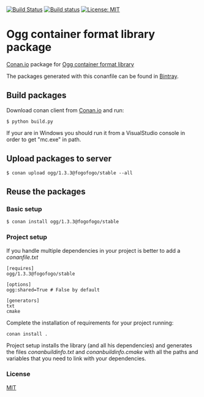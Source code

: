 [![Build Status](https://travis-ci.org/fogo/conan-ogg.svg)](https://travis-ci.org/fogo/conan-ogg)
[![Build status](https://ci.appveyor.com/api/projects/status/n3kftilciv1di9kq?svg=true)](https://ci.appveyor.com/project/fogo/conan-ogg)
[![License: MIT](https://img.shields.io/badge/License-MIT-yellow.svg)](https://opensource.org/licenses/MIT)

# Ogg container format library package

[Conan.io](https://conan.io) package for [Ogg container format library](https://www.xiph.org/ogg/)

The packages generated with this conanfile can be found in [Bintray](https://bintray.com/fogofogo/ogg/ogg%3Afogofogo).

## Build packages

Download conan client from [Conan.io](https://conan.io) and run:

    $ python build.py

If your are in Windows you should run it from a VisualStudio console in order to get "mc.exe" in path.

## Upload packages to server

    $ conan upload ogg/1.3.3@fogofogo/stable --all

## Reuse the packages

### Basic setup

    $ conan install ogg/1.3.3@fogofogo/stable

### Project setup

If you handle multiple dependencies in your project is better to add a *conanfile.txt*

    [requires]
    ogg/1.3.3@fogofogo/stable

    [options]
    ogg:shared=True # False by default

    [generators]
    txt
    cmake

Complete the installation of requirements for your project running:</small></span>

    conan install .

Project setup installs the library (and all his dependencies) and generates the files *conanbuildinfo.txt* and *conanbuildinfo.cmake* with all the paths and variables that you need to link with your dependencies.

### License
[MIT](LICENSE)
